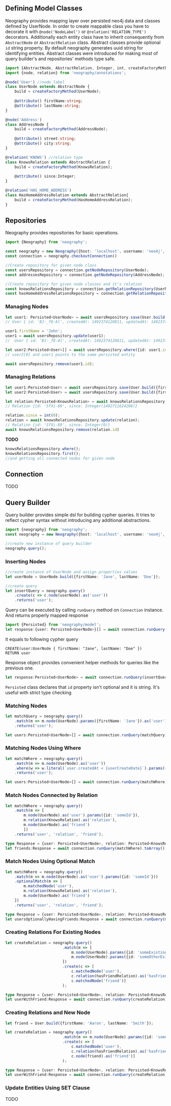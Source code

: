 ## Defining Model Classes

Neography provides mapping layer over persisted neo4j data and classes defined by UserNode. In order to create mappable class 
you have to decorate it with ```@node('NodeLabel')``` or ```@relation('RELATION_TYPE')``` decorators. Additionally each 
entity class have to inherit consequently from ```AbstractNode``` or ```AbstractRelation``` class. Abstract classes provide optional ```id``` 
string property. By default neography generates uuid string for identifying entities.
Abstract classes were introduced for making most of query builder's and repositories' methods type safe.

 
```typescript
import {AbstractNode, AbstractRelation, Integer, int, createFactoryMethod} from 'neography/model';
import {node, relation} from 'neography/annotations';

@node('User') //node label
class UserNode extends AbstractNode {
    build = createFactoryMethod(UserNode);
    
    @attribute() firstName:string;
    @attribute() lastName:string;
}

@node('Address')
class AddressNode {
    build = createFactoryMethod(AddressNode);
    
    @attribute() street:string;
    @attribute() city:string;
}

@relation('KNOWS') //relation type
class KnowsRelation extends AbstractRelation {
    build = createFactoryMethod(KnowsRelation);
    
    @attribute() since:Integer;
}

@relation('HAS_HOME_ADDRESS')
class HasHomeAddressRelation extends AbstractRelation{
    build = createFactoryMethod(HasHomeAddressRelation);
}

```

## Repositories

Neography provides repositories for basic operations.

```typescript
import {Neography} from 'neography';

const neography = new Neography({host: 'localhost', username: 'neo4j', password: 'password'});
const connection = neography.checkoutConnection()

//Create repository for given node class
const usersRepository = connection.getNodeRepository(UserNode);
const addressesRepository = connection.getNodeRepository(AddressNode);

//Create repository for given node classes and it's relation
const knowsRelationsRepository = connection.getRelationRepository(UserNode, KnowsRelation, UserNode);
const hasHomeAddressRelationsRepository = connection.getRelationRepository(UserNode, HasHomeAddressRelation, AddressNode);
```

### Managing Nodes 

```typescript
let user1: Persisted<UserNode> = await usersRepository.save(User.build({firstName: 'Jane', lastName: 'Doe'}));
// User { id: 'BJ-_f8-Al', createdAt: 1492374120811, updatedAt: 1492374120811, firstName: 'Jane', lastName: 'Doe'}

user1.firstName = 'John';
user1 = await usersRepository.update(user1);
//  User { id: 'BJ-_f8-Al', createdAt: 1492374120811, updatedAt: 1492375654349, firstName: 'John', lastName: 'Doe'}

let user2:Persisted<User>[] = await usersRepository.where({id: user1.id})
// user2[0] and user1 points to the same persisted entity

await usersRepository.remove(user1.id);
```

### Managing Relations

```typescript
let user1:Persisted<User> = await usersRepository.save(User.build({firstName: 'Jane', lastName: 'Doe'}));
let user2:Persisted<User> = await usersRepository.save(User.build({firstName: 'John', lastName: 'Smith'}));

let relation:Persisted<KnowsRelation> = await knowsRelationsRepository.save(user1, user2, KnowsRelation.build({since: int(new Date().getTime())}))
// Relation {id: 'SfXi-89', since: Integer(1492711624208)}

relation.since = int(0);
relation = await knowsRelationsRepository.update(relation);
// Relation {id: 'SfXi-89', since: Integer(0)}
await knowsRelationsRepository.remove(relation.id)
```

**TODO** 
```typescript
knowsRelationsRepository.where();
knowsRelationsRepository.first();
//and getting all connected nodes for given node
```




## Connection

TODO

## Query Builder

Query builder provides simple dsl for building cypher queries.
It tries to reflect cypher syntax without introducing any additional abstractions.  


```typescript 
import {neography} from 'neography';
const neography = new Neography({host: 'localhost', username: 'neo4j', password: 'password'});

//create new instance of query builder
neography.query();
```

### Inserting Nodes
```typescript
//create instance of UserNode and assign properties values
let userNode = UserNode.build({firstName: 'Jane', lastName: 'Doe'});

//create query
let insertQuery = neography.query()
    .create(c => c.node(userNode).as('user'))
    .returns('user');
```

Query can be executed by calling ```runQuery``` method on ```Connection``` instance. And returns properly mapped response

```typescript
import {Persisted} from 'neography/model';
let response:{user: Persisted<UserNode>}[] = await connection.runQuery(insertQuery).toArray();
```
It equals to following cypher query
```cypher
CREATE(user:UserNode { firstName: "Jane", lastName: "Doe" })
RETURN user
```

Response object provides convenient helper methods for queries like the previous one.

```typescript
let response:Persisted<UserNode> = await connection.runQuery(insertQuery).pickOne('user').first();
```

```Persisted``` class declares that ```id``` property isn't optional and it is string. It's useful with strict type checking

### Matching Nodes

```typescript
let matchQuery = neography.query()
    .match(m => m.node(UserNode).params({firstName: 'Jane'}).as('user'))
    .returns('user');

let users:Persisted<UserNode>[] = await connection.runQuery(matchQuery).pickOne('user').toArray();
```

### Matching Nodes Using Where

```typescript
let matchWhere = neography.query()
    .match(m => m.node(UserNode).as('user'))
    .where(w => w.literal(`user.createdAt < {userCreateDate}`).params({userCreateDate: int(new Date('2016-12-31').getTime())}))
    .returns('user');

let users:Persisted<UserNode>[] = await connection.runQuery(matchWhere).pickOne('user').toArray();
```

### Match Nodes Connected by Relation

```typescript
let matchWhere = neography.query()
    .match(m => [
        m.node(UserNode).as('user').params({id: 'someId'}),
        m.relation(KnowsRelation).as('relation'),
        m.node(UserNode).as('friend')
        ])
    .returns('user', 'relation', 'friend');

type Response = {user: Persisted<UserNode>, relation: Persisted<KnowsRelation>, friend: Persisted<UserNode>};
let friends:Response = await connection.runQuery(matchWhere).toArray();
```

### Match Nodes Using Optional Match

```typescript
let matchWhere = neography.query()
    .match(m => m.node(UserNode).as('user').params({id: 'someId'}))
    .optionalMatch(m => [
        m.matchedNode('user'),
        m.relation(KnowsRelation).as('relation'),
        m.node(UserNode).as('friend')
    ])
    .returns('user', 'relation', 'friend');

type Response = {user: Persisted<UserNode>, relation: Persisted<KnowsRelation>, friend: Persisted<UserNode>};
let usersOptionallyHavingFriends:Response = await connection.runQuery(matchWhere).toArray();
```

### Creating Relations For Existing Nodes

```typescript
let createRelation = neography.query()
                         .match(m => [
                             m.node(UserNode).params({id: 'someExistingId'}).as('user'),
                             m.node(UserNode).params({id: 'someOtherExistingId'}).as('friend')
                         ])
                         .create(c => [
                             c.matchedNode('user'),
                             c.relation(hasFriendRelation).as('hasFriendRelation'),
                             c.matchedNode('friend')]
                         );

type Response = {user: Persisted<UserNode>, relation: Persisted<KnowsRelation>, friend: Persisted<UserNode>};
let userWithFriend:Response = await connection.runQuery(createRelation).toArray();
```

### Creating Relations and New Node

```typescript
let friend = User.build({firstName: 'Aaron', lastName: 'Smith'});

let createRelation = neography.query()
                         .match(m => m.node(UserNode).params({id: 'someExistingId'}).as('user'))
                         .create(c => [
                             c.matchedNode('user'),
                             c.relation(hasFriendRelation).as('hasFriendRelation'),
                             c.node(friend).as('friend')]
                         );

type Response = {user: Persisted<UserNode>, relation: Persisted<KnowsRelation>, friend: Persisted<UserNode>};
let userWithFriend:Response = await connection.runQuery(createRelation).toArray();
```

### Update Entities Using SET Clause

TODO